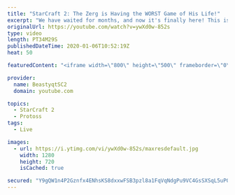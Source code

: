 ```yaml
---
title: "StarCraft 2: The Zerg is Having the WORST Game of His Life!"
excerpt: "We have waited for months, and now it's finally here! This is the VOID RAYS to GRANDMASTER series! With the new balance changes to speedy Void Rays in the latest patch, we can now begin the series right! At this point in the series, we are introducing other units into the composition to make the games"
originalUrl: https://youtube.com/watch?v=ywXd0w-852s
type: video
length: PT34M29S
publishedDateTime: 2020-01-06T10:52:19Z
heat: 50

featuredContent: "<iframe width=\"800\" height=\"500\" frameborder=\"0\" src=\"https://www.youtube.com/embed/ywXd0w-852s\" allow=\"accelerometer; autoplay; encrypted-media; gyroscope; picture-in-picture\" allowfullscreen></iframe>"

provider:
  name: BeastyqtSC2
  domain: youtube.com

topics:
  - StarCraft 2
  - Protoss
tags:
  - Live

images:
  - url: https://i.ytimg.com/vi/ywXd0w-852s/maxresdefault.jpg
    width: 1280
    height: 720
    isCached: true

secured: "Y9gQW1n4P2Gznfx4ENhsKS8dxxwFSB3pzl8a1FqVqNdgPu9VC4GsSXSqL5uP0UuwQT0/VIbl4j4N6soHFZgXLmJTe/cmkYaXfCZC5u0ZOqW/St8WDARNPrTD0v9DfapHpsXJMfEPlJ3hV8ghSLEe7Ddzmi5WlyxNHHqbrHZ4kZ2XLwGF/tl7G4pD11qpfA/onkfwX3Rtlpf+aCQ3zjCMOkBx+UOidoAFfNBRwOsALRVI5csT8iaSiBHAW3tSpp6GCZ1kHtlDCT3Zj1iOD12EdMpc6lxE3lh1GLjBi5PuPbVxOCkt8IwPC2T6lAUhFR220/h7elWbfudqUzn1IcGNbRj/cKwHpUHdz/AWIKtuwpCrQp8kVbbKbf+2Y0BMCHtbSLKBLMVk6D/pT1rgar9/Is9dzzq62ju+LVA4ZM1sHnw=;HM/VB8vde0fnNVsxW54eow=="
---
```


